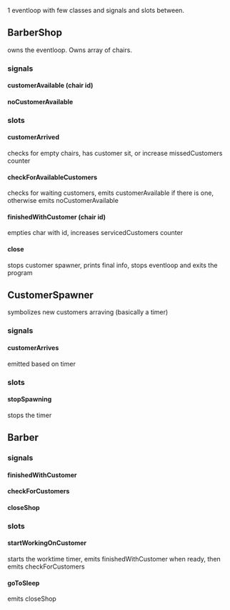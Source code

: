 1 eventloop with few classes and signals and slots between.

## BarberShop
owns the eventloop. Owns array of chairs.

### signals
#### customerAvailable (chair id)
#### noCustomerAvailable

### slots
#### customerArrived
checks for empty chairs, has customer sit, or increase missedCustomers counter
#### checkForAvailableCustomers
checks for waiting customers, emits customerAvailable if there is one, otherwise emits noCustomerAvailable
#### finishedWithCustomer (chair id)
empties char with id, increases servicedCustomers counter
#### close
stops customer spawner, prints final info, stops eventloop and exits the program


## CustomerSpawner
symbolizes new customers arraving (basically a timer)

### signals
#### customerArrives
emitted based on timer

### slots
#### stopSpawning
stops the timer

## Barber

### signals
#### finishedWithCustomer
#### checkForCustomers
#### closeShop

### slots
#### startWorkingOnCustomer
starts the worktime timer, emits finishedWithCustomer when ready, then emits checkForCustomers
#### goToSleep
emits closeShop

